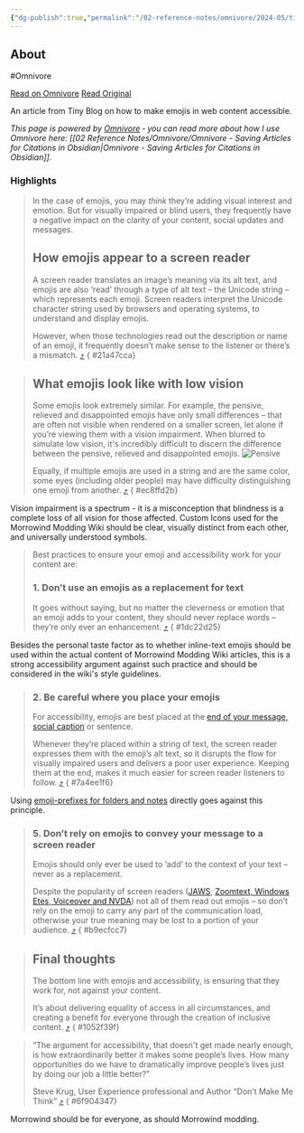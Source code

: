 ```yaml
---
{"dg-publish":true,"permalink":"/02-reference-notes/omnivore/2024-05/tiny-blog-do-emojis-and-accessibility-work-together/","title":"Tiny Blog - Do emojis and accessibility work together\n","metatags":{"description":"An article from Tiny Blog on how to make emojis in web content accessible.","og:image":"https://i.imgur.com/LmCg5HX.png"},"tags":["MMW-Dev/Accessibility","MMW-Style"]}
---
```



## About

#Omnivore

[Read on Omnivore](https://omnivore.app/me/do-emojis-and-accessibility-work-together-18fb8b42405)
[Read Original](https://www.tiny.cloud/blog/emojis-and-accessibility/)

An article from Tiny Blog on how to make emojis in web content accessible.

_This page is powered by [Omnivore](https://omnivore.app) ‐ you can read more about how I use Omnivore here: [[02 Reference Notes/Omnivore/Omnivore - Saving Articles for Citations in Obsidian\|Omnivore - Saving Articles for Citations in Obsidian]]._

### Highlights

> In the case of emojis, you may _think_ they’re adding visual interest and emotion. But for visually impaired or blind users, they frequently have a negative impact on the clarity of your content, social updates and messages.
> 
> ## How emojis appear to a screen reader
> 
> A screen reader translates an image’s meaning via its alt text, and emojis are also ‘read’ through a type of alt text – the Unicode string – which represents each emoji. Screen readers interpret the Unicode character string used by browsers and operating systems, to understand and display emojis. 
> 
> However, when those technologies read out the description or name of an emoji, it frequently doesn’t make sense to the listener or there’s a mismatch. [⤴️](https://omnivore.app/me/do-emojis-and-accessibility-work-together-18fb8b42405#21a47cca-b02f-4726-9046-2aa67e792d2e) 
{ #21a47cca}


> ## What emojis look like with low vision
> 
> Some emojis look extremely similar. For example, the pensive, relieved and disappointed emojis have only small differences – that are often not visible when rendered on a smaller screen, let alone if you’re viewing them with a vision impairment. When blurred to simulate low vision, it's incredibly difficult to discern the difference between the pensive, relieved and disappointed emojis. ![Pensive](https://proxy-prod.omnivore-image-cache.app/153x0,sUePmBwsoWiMCRqElm9o5ljT1Q-nlj2lZ2f5JQonAk-I/https://images.ctfassets.net/s600jj41gsex/6R5P4NvOMuBVYpu13oC4D2/bea2da9734aee96bd6a618775d8a80fc/______________.png)
> 
> Equally, if multiple emojis are used in a string and are the same color, some eyes (including older people) may have difficulty distinguishing one emoji from another. [⤴️](https://omnivore.app/me/do-emojis-and-accessibility-work-together-18fb8b42405#ec8ffd2b-75c9-402f-97d8-61d70f2fe8ba) 
{ #ec8ffd2b}


Vision impairment is a spectrum - it is a misconception that blindness is a complete loss of all vision for those affected. Custom Icons used for the Morrowind Modding Wiki should be clear, visually distinct from each other, and universally understood symbols.

> Best practices to ensure your emoji and accessibility work for your content are:
> 
> ### **1\. Don’t use an emojis as a replacement for text** 
> 
> It goes without saying, but no matter the cleverness or emotion that an emoji adds to your content, they should never replace words – they’re only ever an enhancement. [⤴️](https://omnivore.app/me/do-emojis-and-accessibility-work-together-18fb8b42405#1dc22d25-06a8-4e2b-8ed4-1979d22f90b8) 
{ #1dc22d25}


Besides the personal taste factor as to whether inline-text emojis should be used within the actual content of Morrowind Modding Wiki articles, this is a strong accessibility argument against such practice and should be considered in the wiki's style guidelines.

> ### **2\. Be careful where you place your emojis** 
> 
> For accessibility, emojis are best placed at the [end of your message, social caption](https://www.tiny.cloud/blog/custom-slack-emojis-combinations-work/) or sentence. 
> 
> Whenever they’re placed within a string of text, the screen reader expresses them with the emoji’s alt text, so it disrupts the flow for visually impaired users and delivers a poor user experience. Keeping them at the end, makes it much easier for screen reader listeners to follow. [⤴️](https://omnivore.app/me/do-emojis-and-accessibility-work-together-18fb8b42405#7a4ee1f6-fcae-45b8-b740-b3e212d5fb68) 
{ #7a4ee1f6}


Using [emoji-prefixes for folders and notes](https://quartz.jzhao.xyz/features/explorer#add-emoji-prefix) directly goes against this principle.

> ### **5\. Don’t rely on emojis to convey your message to a screen reader**
> 
> Emojis should only ever be used to ‘add’ to the context of your text – never as a replacement. 
> 
> Despite the popularity of screen readers ([JAWS](https://www.freedomscientific.com/products/software/jaws/), [Zoomtext, Windows Etes, Voiceover and NVDA](https://www.adcet.edu.au/inclusive-technology/blind-and-vision-impaired/screen-readers)) not all of them read out emojis – so don’t rely on the emoji to carry any part of the communication load, otherwise your true meaning may be lost to a portion of your audience. [⤴️](https://omnivore.app/me/do-emojis-and-accessibility-work-together-18fb8b42405#b9ecfcc7-2525-476f-b485-52fc1839a3a8) 
{ #b9ecfcc7}


> ## Final thoughts
> 
> The bottom line with emojis and accessibility, is ensuring that they work for, not against your content. 
> 
> It’s about delivering equality of access in all circumstances, and creating a benefit for everyone through the creation of inclusive content. [⤴️](https://omnivore.app/me/do-emojis-and-accessibility-work-together-18fb8b42405#1052f39f-9fa8-452a-9ac1-fcb9d2940b32) 
{ #1052f39f}


> “The argument for accessibility, that doesn't get made nearly enough, is how extraordinarily better it makes some people’s lives. How many opportunities do we have to dramatically improve people’s lives just by doing our job a little better?” 
> 
> Steve Krug, User Experience professional and Author “Don’t Make Me Think” [⤴️](https://omnivore.app/me/do-emojis-and-accessibility-work-together-18fb8b42405#6f904347-695d-4d0c-807a-495a1084ad22) 
{ #6f904347}


Morrowind should be for everyone, as should Morrowind modding.


